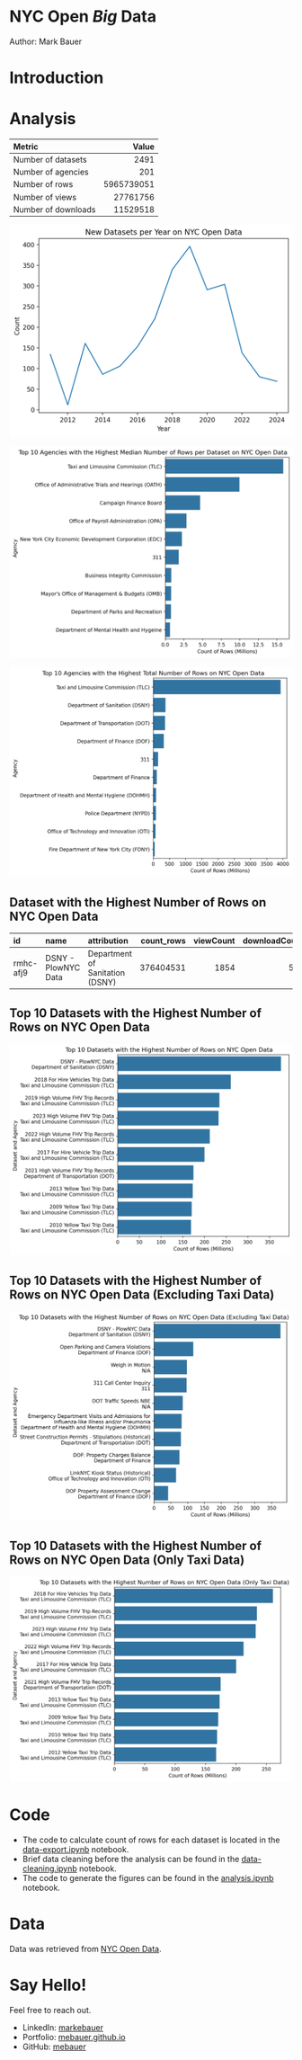 # NYC Open *Big* Data
Author: Mark Bauer

# Introduction


# Analysis

| Metric              |      Value |
|:--------------------|-----------:|
| Number of datasets  |       2491 |
| Number of agencies  |        201 |
| Number of rows      | 5965739051 |
| Number of views     |   27761756 |
| Number of downloads |   11529518 |


![new-datasets.png](figures/new-datasets.png)


![agency-median-rows.png](figures/agency-median-rows.png)


![agency-sum-rows.png](figures/agency-sum-rows.png)


## Dataset with the Highest Number of Rows on NYC Open Data
| id        | name                | attribution                     |   count_rows |   viewCount |   downloadCount |
|:----------|:--------------------|:--------------------------------|-------------:|------------:|----------------:|
| rmhc-afj9 | DSNY - PlowNYC Data | Department of Sanitation (DSNY) |    376404531 |        1854 |             504 |


## Top 10 Datasets with the Highest Number of Rows on NYC Open Data
![top-datasets.png](figures/top-datasets.png)


## Top 10 Datasets with the Highest Number of Rows on NYC Open Data (Excluding Taxi Data)
![top-no-taxi.png](figures/top-no-taxi.png)


## Top 10 Datasets with the Highest Number of Rows on NYC Open Data (Only Taxi Data)
![top-taxi-data.png](figures/top-taxi-data.png)


# Code 
- The code to calculate count of rows for each dataset is located in the [data-export.ipynb](https://github.com/mebauer/nyc-open-bigdata/blob/main/data-export.ipynb) notebook.
- Brief data cleaning before the analysis can be found in the [data-cleaning.ipynb](https://github.com/mebauer/nyc-open-bigdata/blob/main/data-cleaning.ipynb) notebook.
- The code to generate the figures can be found in the [analysis.ipynb](https://github.com/mebauer/nyc-open-bigdata/blob/main/analysis.ipynb) notebook.

# Data
Data was retrieved from [NYC Open Data](https://opendata.cityofnewyork.us/).

# Say Hello!
Feel free to reach out.
- LinkedIn: [markebauer](https://www.linkedin.com/in/markebauer/)   
- Portfolio: [mebauer.github.io](https://mebauer.github.io/)
- GitHub: [mebauer](https://github.com/mebauer)